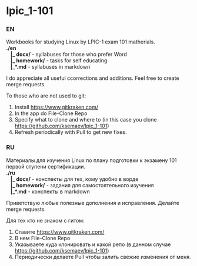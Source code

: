 # lpic_1-101
### EN
Workbooks for studying Linux by LPIC-1 exam 101 matherials.  
**./en**  
&nbsp;&nbsp;&nbsp;**|_ docx/** - syllabuses for those who prefer Word  
&nbsp;&nbsp;&nbsp;**|_ homework/** - tasks for self educating  
&nbsp;&nbsp;&nbsp;**|_\*.md** - syllabuses in markdown  

I do appreciate all useful сcorrections and additions. Feel free to create merge requests.

To those who are not used to git:
1) Install https://www.gitkraken.com/
2) In the app do File-Clone Repo
3) Specify what to clone and where to (in this case you clone https://github.com/ksemaev/lpic_1-101)
4) Refresh periodically with Pull to get new fixes.

### RU
Материалы для изучения Linux по плану подготовки к экзамену 101 первой ступени сертификации.  
**./ru**  
&nbsp;&nbsp;&nbsp;**|_ docx/** - конспекты для тех, кому удобно в ворде  
&nbsp;&nbsp;&nbsp;**|_ homework/** - задания для самостоятельного изучения  
&nbsp;&nbsp;&nbsp;**|_\*.md** - конспекты в markdown  

Приветствую любые полезные дополнения и исправления. Делайте merge requests.

Для тех кто не знаком с гитом:
1) Ставите https://www.gitkraken.com/
2) В нем File-Clone Repo
3) Указываете куда клонировать и какой репо (в данном случае https://github.com/ksemaev/lpic_1-101)
4) Периодически делаете Pull чтобы залить свежие изменения от меня.
